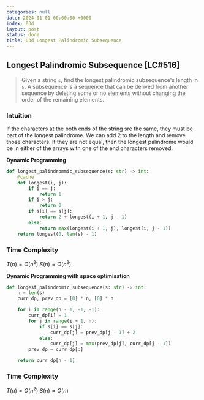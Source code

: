 ```yaml
---
categories: null
date: 2024-01-01 00:00:00 +0000
index: 03d
layout: post
status: done
title: 03d Longest Palindromic Subsequence
---
```


## Longest Palindromic Subsequence [LC#516]
> Given a string `s`, find the longest palindromic subsequence's length in `s`. A subsequence is a sequence that can be derived from another sequence by deleting some or no elements without changing the order of the remaining elements.

 

### Intuition

If the characters at the both ends of the string sre the same, they must be part of the longest palindrome. We can add 2 to the length and remove those characters. If they are not equal, then the longest palindrome would be in either of the arrays with one of the end characters removed. 

**Dynamic Programming**
```python
def longest_palindrommic_subsequence(s: str) -> int:
    @cache
    def longest(i, j):
        if i == j:
            return 1
        if i > j:
            return 0
        if s[i] == s[j]:
            return 2 + longest(i + 1, j - 1)
        else:
            return max(longest(i + 1, j), longest(i, j - 1))
    return longest(0, len(s) - 1)
```

### Time Complexity

$T(n) = O(n^2)$ $S(n) = O(n^2)$



**Dynamic Programming with space optimisation**
```python
def longest_palindromic_subsequence(s: str) -> int:
    n = len(s)
    curr_dp, prev_dp = [0] * n, [0] * n

    for i in range(n - 1, -1, -1):
        curr_dp[i] = 1
        for j in range(i + 1, n):
            if s[i] == s[j]:
                curr_dp[j] = prev_dp[j - 1] + 2
            else:
                curr_dp[j] = max(prev_dp[j], curr_dp[j - 1])
        prev_dp = curr_dp[:]

    return curr_dp[n - 1]
```

### Time Complexity

$T(n) = O(n^2)$ $S(n) = O(n)$